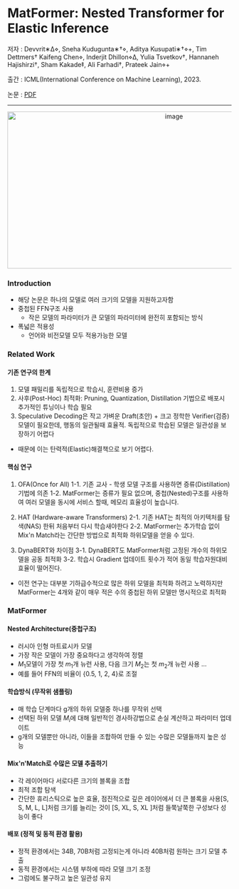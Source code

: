 # MatFormer: Nested Transformer for Elastic Inference
저자 : Devvrit∗∆⋄, Sneha Kudugunta∗†⋄, Aditya Kusupati∗†⋄+, Tim Dettmers† Kaifeng Chen⋄, Inderjit Dhillon⋄∆, Yulia Tsvetkov†, Hannaneh Hajishirzi†, Sham Kakade‡, Ali Farhadi†, Prateek Jain⋄+

출간 : ICML(International Conference on Machine Learning), 2023.

논문 : [PDF](https://arxiv.org/pdf/2310.07707)

---
<p align = "center">
<img width="733" height="352" alt="image" src="https://github.com/user-attachments/assets/f1b87824-5c5b-4995-96da-b3b41b640adb" />
</p>

### Introduction

* 해당 논문은 하나의 모델로 여러 크기의 모델을 지원하고자함
* 중첩된 FFN구조 사용
  * 작은 모델의 파라미터가 큰 모델의 파라미터에 완전히 포함되는 방식
* 폭넓은 적용성
  * 언어와 비전모델 모두 적용가능한 모델


### Related Work
#### 기존 연구의 한계 

1. 모델 패밀리를 독립적으로 학습시, 훈련비용 증가
2. 사후(Post-Hoc) 최적화: Pruning, Quantization, Distillation 기법으로 배포시 추가적인 튜닝이나 학습 필요
3. Speculative Decoding은 작고 가벼운 Draft(초안) + 크고 정학한 Verifier(검증) 모델이 필요한데, 행동의 일관될때 효율적. 독립적으로 학습된 모델은 일관성을 보장하기 어렵다

* 때문에 이는 탄력적(Elastic)해결책으로 보기 어렵다.

#### 핵심 연구
1. OFA(Once for All)
1-1. 기존 교사 - 학생 모델 구조를 사용하면 증류(Distillation)기법에 의존
1-2. MatFormer는 증류가 필요 없으며, 중첩(Nested)구조를 사용하여 여러 모델을 동시에 서비스 할때, 메모리 효율성이 높습니다.

2. HAT (Hardware-aware Transformers)
2-1. 기존 HAT는 최적의 아키텍처를 탐색(NAS) 한뒤 처음부터 다시 학습새야한다
2-2. MatFormer는 추가학습 없이 Mix'n Match라는 간단한 방법으로 최적화 하위모델을 얻을 수 있다.

3. DynaBERT와 차이점
3-1. DynaBERT도 MatFormer처럼 고정된 개수의 하위모델을 공동 최적화
3-2. 학습시 Gradient 업데이트 횟수가 적어 동일 학습자원대비 효율이 떨어진다.

* 이전 연구는 대부분 기하급수적으로 많은 하위 모델을 최적화 하려고 노력하지만 MatFormer는 4개와 같이 매우 적은 수의 중첩된 하위 모델만 명시적으로 최적화


### MatFormer

#### Nested Architecture(중첩구조)
* 러시아 인형 마트료시카 모델
* 가장 작은 모델이 가장 중요하다고 생각하여 정렬
* $M_1$모델이 가장 첫 $m_1$개 뉴런 사용, 다음 크기 $M_2$는 첫 $m_2$개 뉴런 사용 ...
* 예를 들어 FFN의 비율이 {0.5, 1, 2, 4}로 조절

#### 학습방식 (무작위 샘플링)

* 매 학습 단계마다 g개의 하위 모델중 하나를 무작위 선택
* 선택된 하위 모델 $M_i$에 대해 일반적인 경사하강법으로 손실 계산하고 파라미터 업데이트
* g개의 모델뿐만 아니라, 이들을 조합하여 만들 수 있는 수많은 모델들까지 높은 성능

#### Mix'n'Match로 수많은 모델 추출하기
* 각 레이어마다 서로다른 크기의 블록을 조합
* 최적 조합 탐색
* 간단한 휴리스틱으로 높은 효율, 점진적으로 깊은 레이어에서 더 큰 블록을 사용\[S, S, M, L, L\]처럼 크기를 늘리는 것이 \[S, XL, S, XL \]처럼 들쭉날쭉한 구성보다 성능이 좋다

#### 배포 (정적 및 동적 환경 활용)

* 정적 환경에서는 34B, 70B처럼 고정되는게 아니라 40B처럼 원하는 크기 모델 추출
* 동적 환경에서는 시스템 부하에 따라 모델 크기 조정
* 그럼에도 불구하고 높은 일관성 유지


